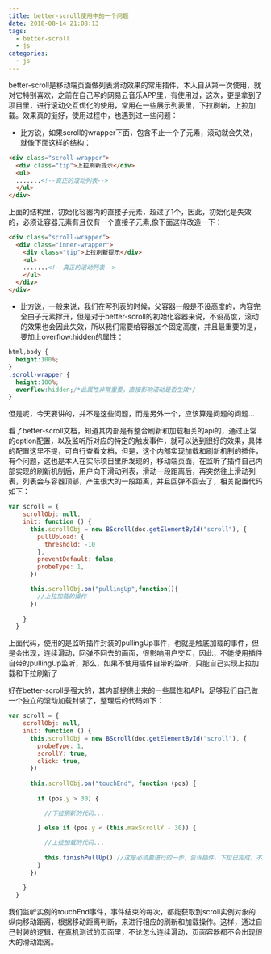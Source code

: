 ```yaml
---
title: better-scroll使用中的一个问题
date: 2018-08-14 21:08:13
tags:
  - better-scroll
  - js
categories:
  - js
---
```



better-scroll是移动端页面做列表滑动效果的常用插件，本人自从第一次使用，就对它特别喜欢，之前在自己写的网易云音乐APP里，有使用过，这次，更是拿到了项目里，进行滚动交互优化的使用，常用在一些展示列表里，下拉刷新，上拉加载。效果真的挺好，使用过程中，也遇到过一些问题：

* 比方说，如果scroll的wrapper下面，包含不止一个子元素，滚动就会失效，就像下面这样的结构：

```html
<div class="scroll-wrapper">
  <div class="tip">上拉刷新提示</div>
  <ul>
  .......<!--真正的滚动列表-->
  </ul>
</div>
```

上面的结构里，初始化容器内的直接子元素，超过了1个，因此，初始化是失效的，必须让容器元素有且仅有一个直接子元素,像下面这样改造一下：

```html
<div class="scroll-wrapper">
  <div class="inner-wrapper">
    <div class="tip">上拉刷新提示</div>
    <ul>
    .......<!--真正的滚动列表-->
    </ul>
  </div>  
</div>
```

* 比方说，一般来说，我们在写列表的时候，父容器一般是不设高度的，内容完全由子元素撑开，但是对于better-scroll的初始化容器来说，不设高度，滚动的效果也会因此失效，所以我们需要给容器加个固定高度，并且最重要的是，要加上overflow:hidden的属性：

```css
html,body {
  height:100%;
}
.scroll-wrapper {
  height:100%;
  overflow:hidden;/*此属性非常重要，直接影响滚动是否生效*/
}
```


但是呢，今天要讲的，并不是这些问题，而是另外一个，应该算是问题的问题...

看了better-scroll文档，知道其内部是有整合刷新和加载相关的api的，通过正常的option配置，以及监听所对应的特定的触发事件，就可以达到很好的效果，具体的配置这里不提，可自行查看文档，但是，这个内部实现加载和刷新机制的插件，有个问题，这也是本人在实际项目里所发现的，移动端页面，在监听了插件自己内部实现的刷新机制后，用户向下滑动列表，滑动一段距离后，再突然往上滑动列表，列表会与容器顶部，产生很大的一段距离，并且回弹不回去了，相关配置代码如下：

```js
var scroll = {
    scrollObj: null,
    init: function () {
      this.scrollObj = new BScroll(doc.getElementById("scroll"), {
        pullUpLoad: {
          threshold: -10
        },
        preventDefault: false,
        probeType: 1,
      })

      this.scrollObj.on("pullingUp",function(){
        //上拉加载的操作
      })
      
    }
  }
```

上面代码，使用的是监听插件封装的pullingUp事件，也就是触底加载的事件，但是会出现，连续滑动，回弹不回去的画面，很影响用户交互，因此，不能使用插件自带的pullingUp监听，那么，如果不使用插件自带的监听，只能自己实现上拉加载和下拉刷新了

好在better-scroll是强大的，其内部提供出来的一些属性和API，足够我们自己做一个独立的滚动加载封装了，整理后的代码如下：

```js
var scroll = {
    scrollObj: null,
    init: function () {
      this.scrollObj = new BScroll(doc.getElementById("scroll"), {
        probeType: 1,
        scrollY: true,
        click: true,
      })
      
      this.scrollObj.on("touchEnd", function (pos) {
        
        if (pos.y > 30) {

          //下拉刷新的代码...

        } else if (pos.y < (this.maxScrollY - 30)) {
          
          //上拉加载的代码...
          
          this.finishPullUp() //这是必须要进行的一步，告诉插件，下拉已完成，不必再触发
        }
      })

    }
  }
```

我们监听实例的touchEnd事件，事件结束的每次，都能获取到scroll实例对象的纵向移动距离，根据移动距离判断，来进行相应的刷新和加载操作。这样，通过自己封装的逻辑，在真机测试的页面里，不论怎么连续滑动，页面容器都不会出现很大的滑动距离。
